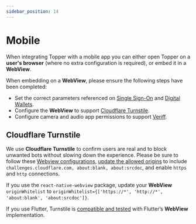 ```yaml
---
sidebar_position: 14
---
```


# Mobile

When integrating Topper with a mobile app you can either open Topper on a **user's browser** (where no extra configuration is required), or embed it in a **WebView**.

When embedding on a **WebView**, please ensure the following steps have been completed:

- Set the correct parameters referenced on [Single Sign-On](./single-sign-on.md#mobile-app) and [Digital Wallets](./digital-wallets.md#mobile-app).
- Configure the **WebView** to support [Cloudflare Turnstile](https://www.cloudflare.com/products/turnstile/).
- Configure camera and audio app permissions to support [Veriff](https://www.veriff.com/).

## Cloudflare Turnstile

We use **Cloudflare Turnstile** to confirm users are real and to block unwanted bots without slowing down the experience. Please be sure to follow these [Webview configurations](https://developers.cloudflare.com/turnstile/get-started/mobile-implementation/#webview-configurations), [update the allowed origins](https://developers.cloudflare.com/turnstile/get-started/mobile-implementation/#update-allowed-origins) to include `challenges.cloudflare.com, about:blank, about:srcdoc`, and enable `https` and `http` connections.

If you use the `react-native-webview` package, update your **WebView** `originWhitelist` to `originWhitelist={['https://*', 'http://*', 'about:blank', 'about:srcdoc']}`.

If you use Flutter, Turnstile is [compatible and tested](https://developers.cloudflare.com/turnstile/get-started/mobile-implementation/#use-flutter-with-turnstile) with Flutter’s **WebView** implementation.
